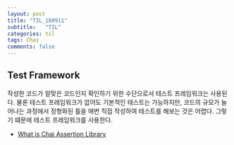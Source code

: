 ```yaml
---
layout: post
title: "TIL_180911"
subtitle:   "TIL"
categories: til
tags: Chai
comments: false
---
```


## Test Framework

작성한 코드가 알맞은 코드인지 확인하기 위한 수단으로서 테스트 프레임워크는 사용된다. 물론 테스트 프레임워크가 없어도 기본적인 테스트는 가능하지만, 코드의 규모가 늘어나는 과정에서 정형화된 틀을 매번 직접 작성하여 테스트를 해보는 것은 어렵다. 그렇기 떄문에 테스트 프레임워크를 사용한다.

- [What is Chai Assertion Library](https://github.com/JaeWC/TIL/blob/master/Test%20Framework/What%20is%20Chai%20Assertion%20Library.md)

